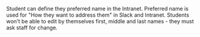 Student can define they preferred name in the Intranet. 
Preferred name is used for "How they want to address them" in Slack and Intranet. 
Students won't be able to edit by themselves first, middle and last names - they must ask staff for change.